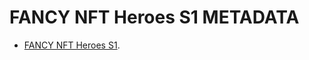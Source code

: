 
# FANCY NFT Heroes S1 METADATA

- [FANCY NFT Heroes S1](https://fancynft.github.io/metadata/heroes-s1/).
